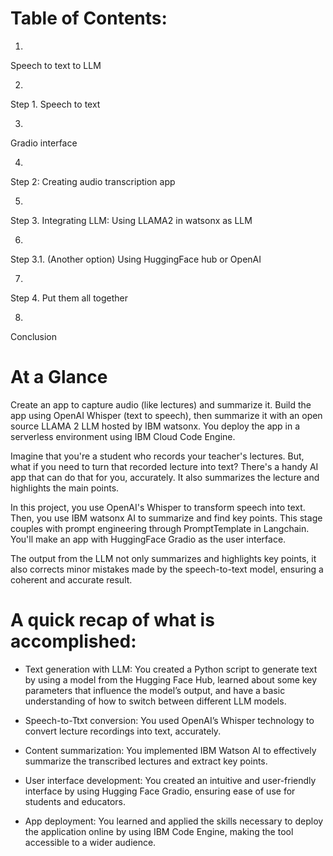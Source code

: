 # Table of Contents:

1)
Speech to text to LLM

2)
Step 1. Speech to text

3)
Gradio interface

4)
Step 2: Creating audio transcription app

5)
Step 3. Integrating LLM: Using LLAMA2 in watsonx as LLM

6)
Step 3.1. (Another option) Using HuggingFace hub or OpenAI

7)
Step 4. Put them all together

8)
Conclusion

# At a Glance

Create an app to capture audio (like lectures) and summarize it. Build the app using OpenAI Whisper (text to speech), then summarize it with an open source LLAMA 2 LLM hosted by IBM watsonx. You deploy the app in a serverless environment using IBM Cloud Code Engine.

Imagine that you're a student who records your teacher's lectures. But, what if you need to turn that recorded lecture into text? There's a handy AI app that can do that for you, accurately. It also summarizes the lecture and highlights the main points.

In this project, you use OpenAI's Whisper to transform speech into text. Then, you use IBM watsonx AI to summarize and find key points. This stage couples with prompt engineering through PromptTemplate in Langchain. You'll make an app with HuggingFace Gradio as the user interface.

The output from the LLM not only summarizes and highlights key points, it also corrects minor mistakes made by the speech-to-text model, ensuring a coherent and accurate result.

# A quick recap of what is accomplished:

- Text generation with LLM: You created a Python script to generate text by using a model from the Hugging Face Hub, learned about some key parameters that influence the model’s output, and have a basic understanding of how to switch between different LLM models.

- Speech-to-Ttxt conversion: You used OpenAI’s Whisper technology to convert lecture recordings into text, accurately.

- Content summarization: You implemented IBM Watson AI to effectively summarize the transcribed lectures and extract key points.

- User interface development: You created an intuitive and user-friendly interface by using Hugging Face Gradio, ensuring ease of use for students and educators.

- App deployment: You learned and applied the skills necessary to deploy the application online by using IBM Code Engine, making the tool accessible to a wider audience.
